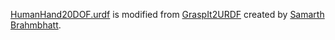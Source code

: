 [HumanHand20DOF.urdf](HumanHand20DOF.urdf) is modified from [GraspIt2URDF](https://github.com/samarth-robo/GraspIt2URDF) created by [Samarth Brahmbhatt](https://github.com/samarth-robo).